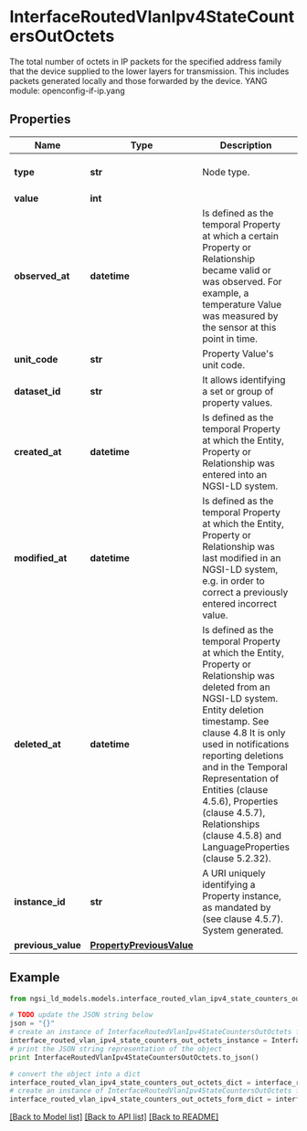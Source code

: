 # InterfaceRoutedVlanIpv4StateCountersOutOctets

The total number of octets in IP packets for the specified address family that the device supplied to the lower layers for transmission. This includes packets generated locally and those forwarded by the device.  YANG module: openconfig-if-ip.yang 

## Properties

Name | Type | Description | Notes
------------ | ------------- | ------------- | -------------
**type** | **str** | Node type.  | [optional] [default to 'Property']
**value** | **int** |  | 
**observed_at** | **datetime** | Is defined as the temporal Property at which a certain Property or Relationship became valid or was observed. For example, a temperature Value was measured by the sensor at this point in time.  | [optional] 
**unit_code** | **str** | Property Value&#39;s unit code.  | [optional] 
**dataset_id** | **str** | It allows identifying a set or group of property values.  | [optional] 
**created_at** | **datetime** | Is defined as the temporal Property at which the Entity, Property or Relationship was entered into an NGSI-LD system.  | [optional] [readonly] 
**modified_at** | **datetime** | Is defined as the temporal Property at which the Entity, Property or Relationship was last modified in an NGSI-LD system, e.g. in order to correct a previously entered incorrect value.  | [optional] [readonly] 
**deleted_at** | **datetime** | Is defined as the temporal Property at which the Entity, Property or Relationship was deleted from an NGSI-LD system.  Entity deletion timestamp. See clause 4.8 It is only used in notifications reporting deletions and in the Temporal Representation of Entities (clause 4.5.6), Properties (clause 4.5.7), Relationships (clause 4.5.8) and LanguageProperties (clause 5.2.32).  | [optional] [readonly] 
**instance_id** | **str** | A URI uniquely identifying a Property instance, as mandated by (see clause 4.5.7). System generated.  | [optional] [readonly] 
**previous_value** | [**PropertyPreviousValue**](PropertyPreviousValue.md) |  | [optional] 

## Example

```python
from ngsi_ld_models.models.interface_routed_vlan_ipv4_state_counters_out_octets import InterfaceRoutedVlanIpv4StateCountersOutOctets

# TODO update the JSON string below
json = "{}"
# create an instance of InterfaceRoutedVlanIpv4StateCountersOutOctets from a JSON string
interface_routed_vlan_ipv4_state_counters_out_octets_instance = InterfaceRoutedVlanIpv4StateCountersOutOctets.from_json(json)
# print the JSON string representation of the object
print InterfaceRoutedVlanIpv4StateCountersOutOctets.to_json()

# convert the object into a dict
interface_routed_vlan_ipv4_state_counters_out_octets_dict = interface_routed_vlan_ipv4_state_counters_out_octets_instance.to_dict()
# create an instance of InterfaceRoutedVlanIpv4StateCountersOutOctets from a dict
interface_routed_vlan_ipv4_state_counters_out_octets_form_dict = interface_routed_vlan_ipv4_state_counters_out_octets.from_dict(interface_routed_vlan_ipv4_state_counters_out_octets_dict)
```
[[Back to Model list]](../README.md#documentation-for-models) [[Back to API list]](../README.md#documentation-for-api-endpoints) [[Back to README]](../README.md)


